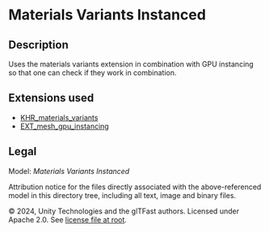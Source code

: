 # Materials Variants Instanced

## Description

Uses the materials variants extension in combination with GPU instancing so that one can check if they work in combination.

## Extensions used

- [KHR_materials_variants][KHR_materials_variants]
- [EXT_mesh_gpu_instancing][EXT_mesh_gpu_instancing]

## Legal

Model: *Materials Variants Instanced*

Attribution notice for the files directly associated with the above-referenced model in this directory tree, including all text, image and binary files.

&copy; 2024, Unity Technologies and the glTFast authors. Licensed under Apache 2.0. See [license file at root](https://github.com/Unity-Technologies/com.unity.cloud.gltfast/blob/main/LICENSE.md).

[KHR_materials_variants]: https://github.com/KhronosGroup/glTF/blob/main/extensions/2.0/Khronos/KHR_materials_variants
[EXT_mesh_gpu_instancing]: https://github.com/KhronosGroup/glTF/tree/main/extensions/2.0/Vendor/EXT_mesh_gpu_instancing
